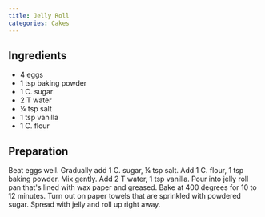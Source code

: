 ```yaml
---
title: Jelly Roll
categories: Cakes
---
```


## Ingredients

- 4 eggs
- 1 tsp baking powder
- 1 C. sugar
- 2 T water
- ¼ tsp salt
- 1 tsp vanilla
- 1 C. flour

## Preparation

Beat eggs well.  Gradually add 1 C. sugar, ¼ tsp salt.  Add 1 C. flour, 1 tsp baking powder.  Mix gently.  Add 2 T water, 1 tsp vanilla.  Pour into jelly roll pan that's lined with wax paper and greased.  Bake at 400 degrees for 10 to 12 minutes.  Turn out on paper towels that are sprinkled with powdered sugar.  Spread with jelly and roll up right away.

